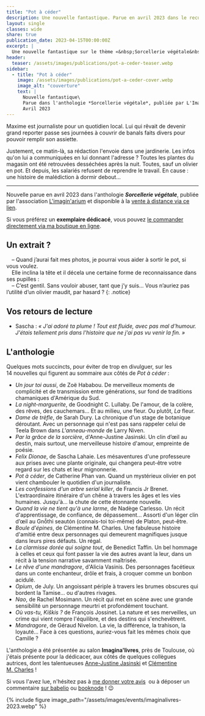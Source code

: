```yaml
---
title: "Pot à céder"
description: Une nouvelle fantastique. Parue en avril 2023 dans le recueil Sorcellerie végétale, publié par L'Imagin'arium.
layout: single
classes: wide
share: true
publication_date: 2023-04-15T00:00:00Z
excerpt: |
  Une nouvelle fantastique sur le thème «&nbsp;Sorcellerie végétale&nbsp;», ou comment un olivier en pot va chambouler le quotidien d’un journaliste.
header:
  teaser: /assets/images/publications/pot-a-ceder-teaser.webp
sidebar:
  - title: "Pot à céder"
    image: /assets/images/publications/pot-a-ceder-cover.webp
    image_alt: "couverture"
    text: |
      Nouvelle fantastique\
      Parue dans l'anthologie *Sorcellerie végétale*, publiée par L'Imagin'arium\
      Avril 2023
---
```


Maxime est journaliste pour un quotidien local. Lui qui rêvait de devenir grand reporter passe ses journées à couvrir de banals faits divers pour pouvoir remplir son assiette.

Justement, ce matin-là, sa rédaction l'envoie dans une jardinerie. Les infos qu'on lui a communiquées en lui donnant l'adresse&nbsp;? Toutes les plantes du magasin ont été retrouvées desséchées après la nuit. Toutes, sauf un olivier en pot. Et depuis, les salariés refusent de reprendre le travail. En cause&nbsp;: une histoire de malédiction à dormir debout&hellip;

<hr>

Nouvelle parue en avril 2023 dans l'anthologie ***Sorcellerie végétale***, publiée par l'association <a href="https://www.instagram.com/imaginarium.asso/" target="_blank">L'imagin'arium</a> et disponible à la <a href="https://www.helloasso.com/associations/l-imagin-arium/boutiques/sorcellerie-vegetale" target="_blank">vente à distance via ce lien</a>.

Si vous préférez un **exemplaire dédicacé**, vous pouvez <a href="https://ko-fi.com/s/fb9f228435" target="_blank">le commander directement via ma boutique en ligne</a>.


## Un extrait&nbsp;?

<span style="margin-left: 1em;"></span>–&nbsp;Quand j’aurai fait mes photos, je pourrai vous aider à sortir le pot, si vous voulez.<br />
<span style="margin-left: 1em;"></span>Elle inclina la tête et il décela une certaine forme de reconnaissance dans ses pupilles&nbsp;:<br />
<span style="margin-left: 1em;"></span>–&nbsp;C’est gentil. Sans vouloir abuser, tant que j’y suis… Vous n’auriez pas l’utilité d’un
olivier maudit, par hasard&nbsp;?
{: .notice}

## Vos retours de lecture

- Sascha&nbsp;: *«&nbsp;J'ai adoré ta plume&nbsp;! Tout est fluide, avec pas mal d'humour. J'étais tellement pris dans l'histoire que ne j'ai pas vu venir la fin.&nbsp;»*

## L'anthologie

Quelques mots succincts, pour éviter de trop en divulguer, sur les 14&nbsp;nouvelles qui figurent au sommaire aux côtés de *Pot à céder*&nbsp;:

- *Un jour toi aussi*, de Zoë Hababou. De merveilleux moments de complicité et de transmission entre générations, sur fond de traditions chamaniques d'Amérique du Sud.
- *La night-marguerite*, de Goodnight C. Lullaby. De l'amour, de la colère, des rêves, des cauchemars... Et au milieu, une fleur. Ou plutôt, *La* fleur.
- *Dame de trèfle*, de Sarah Dury. La chronique d'un stage de botanique déroutant. Avec un personnage qui n'est pas sans rappeler celui de Teela Brown dans *L'anneau-monde* de Larry Niven.
- *Par la grâce de la sorcière*, d'Anne-Justine Jasinski. Un clin d’&oelig;il au destin, mais surtout, une merveilleuse histoire d'amour, empreinte de poésie.
- *Felix Dionae*, de Sascha Lahaie. Les mésaventures d'une professeure aux prises avec une plante originale, qui changera peut-être votre regard sur les chats et leur mignonnerie.
- *Pot à céder*, de Catherine Phan&nbsp;van. Quand un mystérieux olivier en pot vient chambouler le quotidien d'un journaliste.
- *Les confessions d'un arbre serial killer*, de Francis Jr Brenet. L'extraordinaire itinéraire d'un chêne à travers les âges et les vies humaines. Jusqu'à&hellip; la chute de cette étonnante nouvelle.
- *Quand la vie ne tient qu'à une larme*, de Nadège Carlesso. Un récit d'apprentissage, de confiance, de dépassement&hellip; Assorti d'un léger clin d’œil au Gnỗthi seautόn (connais-toi toi-même) de Platon, peut-être.
- *Boule d'épines*, de Clémentine M. Charles. Une fabuleuse histoire d'amitié entre deux personnages qui demeurent magnifiques jusque dans leurs pires défauts. Un régal.
- *La clarmisse dorée qui soigne tout*, de Benedict Taffin. Un bel hommage à celles et ceux qui font passer la vie des autres avant la leur, dans un récit à la tension narrative savamment maîtrisée.
- *Le rêve d'une mandragore*, d'Alicia Vasinis. Des personnages facétieux dans un conte enchanteur, drôle et frais, à croquer comme un bonbon acidulé.
- *Opium*, de July. Un angoissant périple à travers les brumes obscures qui bordent la Tamise&hellip; ou d'autres rivages.
- *Nao*, de Rachel Mosimann. Un récit qui met en scène avec une grande sensibilité un personnage meurtri et profondément touchant.
- *Où vas-tu, Kiškis&nbsp;?* de François Jossinet. La nature et ses merveilles, un crime qui vient rompre l'équilibre, et des destins qui s'enchevêtrent.
- *Mandragore*, de Géraud Nivelon. La vie, la différence, la trahison, la loyauté&hellip; Face à ces questions, auriez-vous fait les mêmes choix que Camille&nbsp;?

L'anthologie a été présentée au salon **Imagina'livres**, près de Toulouse, où j'étais présente pour la dédicacer, aux côtés de quelques collègues autrices, dont les talentueuses <a href="https://www.instagram.com/annejustinejasinski/" target="_blank">Anne-Justine Jasinski</a> et <a href="https://www.instagram.com/clemmaiitsoh/" target="_blank">Clémentine M.&nbsp;Charles</a>&nbsp;!

Si vous l'avez lue, n'hésitez pas à [me donner votre avis](/contact)&nbsp; ou à déposer un commentaire <a href="https://www.babelio.com/livres/Hababou-Sorcellerie-vegetale/1514895" target="_blank">sur babelio</a> ou <a href="https://booknode.com/sorcellerie_vegetale_03503350" target="_blank">booknode</a>&nbsp;! 😉

{% include figure image_path="/assets/images/events/imaginalivres-2023.webp" %}